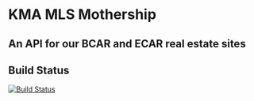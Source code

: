# KMA MLS Mothership

## An API for our BCAR and ECAR real estate sites

## Build Status
[![Build Status](https://travis-ci.org/Doomtickle/mothership.svg?branch=master)](https://travis-ci.org/Doomtickle/mothership)


